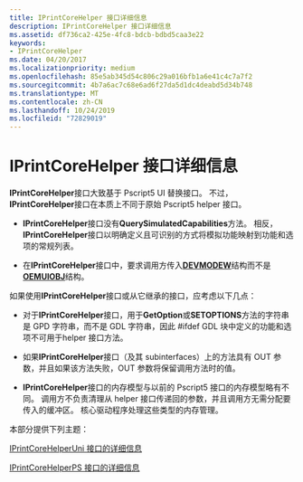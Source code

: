 ```yaml
---
title: IPrintCoreHelper 接口详细信息
description: IPrintCoreHelper 接口详细信息
ms.assetid: df736ca2-425e-4fc8-bdcb-bdbd5caa3e22
keywords:
- IPrintCoreHelper
ms.date: 04/20/2017
ms.localizationpriority: medium
ms.openlocfilehash: 85e5ab345d54c806c29a016bfb1a6e41c4c7a7f2
ms.sourcegitcommit: 4b7a6ac7c68e6ad6f27da5d1dc4deabd5d34b748
ms.translationtype: MT
ms.contentlocale: zh-CN
ms.lasthandoff: 10/24/2019
ms.locfileid: "72829019"
---
```

# <a name="details-of-the-iprintcorehelper-interface"></a>IPrintCoreHelper 接口详细信息


**IPrintCoreHelper**接口大致基于 Pscript5 UI 替换接口。 不过， **IPrintCoreHelper**接口在本质上不同于原始 Pscript5 helper 接口。

-   **IPrintCoreHelper**接口没有**QuerySimulatedCapabilities**方法。 相反， **IPrintCoreHelper**接口以明确定义且可识别的方式将模拟功能映射到功能和选项的常规列表。

-   在**IPrintCoreHelper**接口中，要求调用方传入[**DEVMODEW**](https://docs.microsoft.com/windows/desktop/api/wingdi/ns-wingdi-_devicemodew)结构而不是[**OEMUIOBJ**](https://docs.microsoft.com/windows-hardware/drivers/ddi/printoem/ns-printoem-_oemuiobj)结构。

如果使用**IPrintCoreHelper**接口或从它继承的接口，应考虑以下几点：

-   对于**IPrintCoreHelper**接口，用于**GetOption**或**SETOPTIONS**方法的字符串是 GPD 字符串，而不是 GDL 字符串，因此 \#ifdef GDL 块中定义的功能和选项不可用于helper 接口方法。

-   如果**IPrintCoreHelper**接口（及其 subinterfaces）上的方法具有 OUT 参数，并且如果该方法失败，OUT 参数将保留调用方法时的值。

-   **IPrintCoreHelper**接口的内存模型与以前的 Pscript5 接口的内存模型略有不同。 调用方不负责清理从 helper 接口传递回的参数，并且调用方无需分配要传入的缓冲区。 核心驱动程序处理这些类型的内存管理。

本部分提供下列主题：

[IPrintCoreHelperUni 接口的详细信息](details-of-the-iprintcorehelperuni-interface.md)

[IPrintCoreHelperPS 接口的详细信息](details-of-the-iprintcorehelperps-interface.md)

 

 




